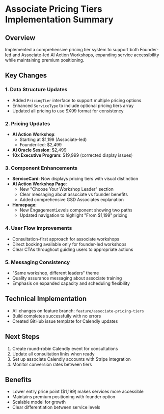 # Associate Pricing Tiers Implementation Summary

## Overview
Implemented a comprehensive pricing tier system to support both Founder-led and Associate-led AI Action Workshops, expanding service accessibility while maintaining premium positioning.

## Key Changes

### 1. Data Structure Updates
- Added `PricingTier` interface to support multiple pricing options
- Enhanced `ServiceType` to include optional pricing tiers array
- Updated all pricing to use $X99 format for consistency

### 2. Pricing Updates
- **AI Action Workshop**: 
  - Starting at $1,199 (Associate-led)
  - Founder-led: $2,499
- **AI Oracle Session**: $2,499
- **10x Executive Program**: $19,999 (corrected display issues)

### 3. Component Enhancements
- **ServiceCard**: Now displays pricing tiers with visual distinction
- **AI Action Workshop Page**: 
  - New "Choose Your Workshop Leader" section
  - Clear messaging about associate vs founder benefits
  - Added comprehensive GSD Associates explanation
- **Homepage**: 
  - New EngagementLevels component showing two paths
  - Updated navigation to highlight "From $1,199" pricing

### 4. User Flow Improvements
- Consultation-first approach for associate workshops
- Direct booking available only for founder-led workshops
- Clear CTAs throughout guiding users to appropriate actions

### 5. Messaging Consistency
- "Same workshop, different leaders" theme
- Quality assurance messaging about associate training
- Emphasis on expanded capacity and scheduling flexibility

## Technical Implementation
- All changes on feature branch: `feature/associate-pricing-tiers`
- Build completes successfully with no errors
- Created GitHub issue template for Calendly updates

## Next Steps
1. Create round-robin Calendly event for consultations
2. Update all consultation links when ready
3. Set up associate Calendly accounts with Stripe integration
4. Monitor conversion rates between tiers

## Benefits
- Lower entry price point ($1,199) makes services more accessible
- Maintains premium positioning with founder option
- Scalable model for growth
- Clear differentiation between service levels